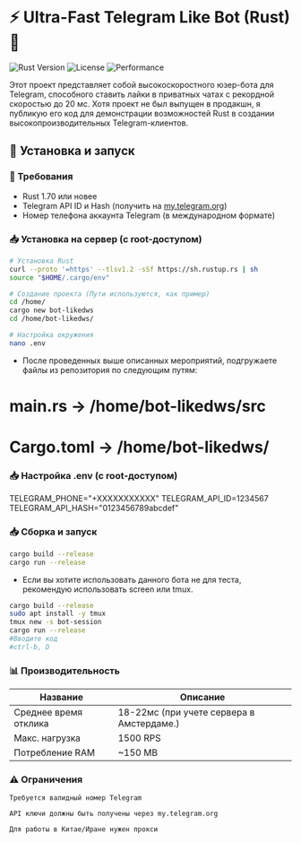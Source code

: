 # ⚡ Ultra-Fast Telegram Like Bot (Rust) 🦀

![Rust Version](https://img.shields.io/badge/Rust-1.70+-orange)
![License](https://img.shields.io/badge/License-MIT-blue)
![Performance](https://img.shields.io/badge/Speed-20ms-brightgreen)

Этот проект представляет собой высокоскоростного юзер-бота для Telegram, способного ставить лайки в приватных чатах с рекордной скоростью до 20 мс. Хотя проект не был выпущен в продакшн, я публикую его код для демонстрации возможностей Rust в создании высокопроизводительных Telegram-клиентов.

## 🚀 Установка и запуск

### 🔧 Требования
- Rust 1.70 или новее
- Telegram API ID и Hash (получить на [my.telegram.org](https://my.telegram.org))
- Номер телефона аккаунта Telegram (в международном формате)

### 📥 Установка на сервер (с root-доступом)

```bash
# Установка Rust
curl --proto '=https' --tlsv1.2 -sSf https://sh.rustup.rs | sh
source "$HOME/.cargo/env"

# Создание проекта (Пути используются, как пример)
cd /home/
cargo new bot-likedws
cd /home/bot-likedws/

# Настройка окружения
nano .env

```
- После проведенных выше описанных мероприятий, подгружаете файлы из репозитория по следующим путям:
# main.rs -> /home/bot-likedws/src
# Cargo.toml -> /home/bot-likedws/

### 📥 Настройка .env (с root-доступом)
TELEGRAM_PHONE="+XXXXXXXXXXX" 
TELEGRAM_API_ID=1234567
TELEGRAM_API_HASH="0123456789abcdef"

### 📥 Сборка и запуск

```bash
cargo build --release
cargo run --release
```

- Если вы хотите использовать данного бота не для теста, рекомендую использовать screen или tmux.

```bash
cargo build --release
sudo apt install -y tmux
tmux new -s bot-session
cargo run --release
#Вводите код
#ctrl-b, D
```

### 📊 Производительность
| Название                | Описание                                                        |
|-------------------------|-----------------------------------------------------------------|
| Среднее время отклика   | 18-22мс (при учете сервера в Амстердаме.)                       |
| Макс. нагрузка          | 1500 RPS                                                        |
| Потребление RAM         | ~150 MB                                                         |


### ⚠️ Ограничения

    Требуется валидный номер Telegram

    API ключи должны быть получены через my.telegram.org

    Для работы в Китае/Иране нужен прокси


